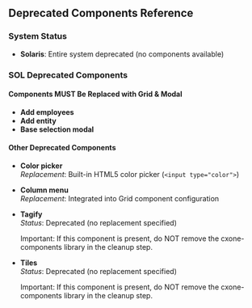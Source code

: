 ## Deprecated Components Reference

### System Status
- **Solaris**: Entire system deprecated (no components available)

### SOL Deprecated Components

#### Components MUST Be Replaced with Grid & Modal
- **Add employees**
- **Add entity** 
- **Base selection modal**


#### Other Deprecated Components

- **Color picker**  
  *Replacement*: Built-in HTML5 color picker (`<input type="color">`)

- **Column menu**  
  *Replacement*: Integrated into Grid component configuration

- **Tagify**  
  *Status*: Deprecated (no replacement specified)

  Important: If this component is present, do NOT remove the cxone-components library in the cleanup step.

- **Tiles**  
  *Status*: Deprecated (no replacement specified)

  Important: If this component is present, do NOT remove the cxone-components library in the cleanup step.
